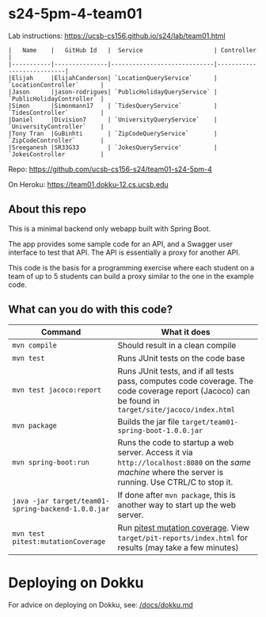 # s24-5pm-4-team01

Lab instructions: <https://ucsb-cs156.github.io/s24/lab/team01.html>


```
|   Name    |   GitHub Id   |  Service                    | Controller                |
|-----------|---------------|-----------------------------|---------------------------|
|Elijah     |ElijahCanderson| `LocationQueryService`      | `LocationController`      |
|Jason      |jason-rodrigues| `PublicHolidayQueryService` | `PublicHolidayController` |
|Simon      |Simonmann17    | `TidesQueryService`         | `TidesController`         |
|Daniel     |Division7      | `UniversityQueryService`    | `UniversityController`    |
|Tony Tran  |GuBinhti       | `ZipCodeQueryService`       | `ZipCodeController`       |
|Sreeganesh |SR33G33        | `JokesQueryService'         | `JokesController          |
```


Repo: https://github.com/ucsb-cs156-s24/team01-s24-5pm-4

On Heroku: https://team01.dokku-12.cs.ucsb.edu

## About this repo

This is a minimal backend only webapp built with Spring Boot.

The app provides some sample code for an API, and a Swagger user interface
to test that API.  The API is essentially a proxy for another API.

This code is the basis for a programming exercise where each student on a
team of up to 5 students can build a proxy similar to the one in the example code.

## What can you do with this code?

| Command | What it does   |
|----------|---------------------------------------|
| `mvn compile` | Should result in a clean compile |
| `mvn test` | Runs JUnit tests on the code base |
| `mvn test jacoco:report` | Runs JUnit tests, and if all tests pass, computes code coverage.  The code coverage report (Jacoco) can be found in `target/site/jacoco/index.html` |
| `mvn package` | Builds the jar file `target/team01-spring-boot-1.0.0.jar` |
| `mvn spring-boot:run` | Runs the code to startup a web server.  Access it via `http://localhost:8080` on the *same machine* where the server is running.  Use CTRL/C to stop it. |
| `java -jar target/team01-spring-backend-1.0.0.jar` | If done after `mvn package`, this is another way to start up the web server.|
| `mvn test pitest:mutationCoverage` | Run [pitest mutation coverage](https://pitest.org).  View `target/pit-reports/index.html` for results (may take a few minutes)|

# Deploying on Dokku

For advice on deploying on Dokku, see: [/docs/dokku.md](/docs/dokku.md)

